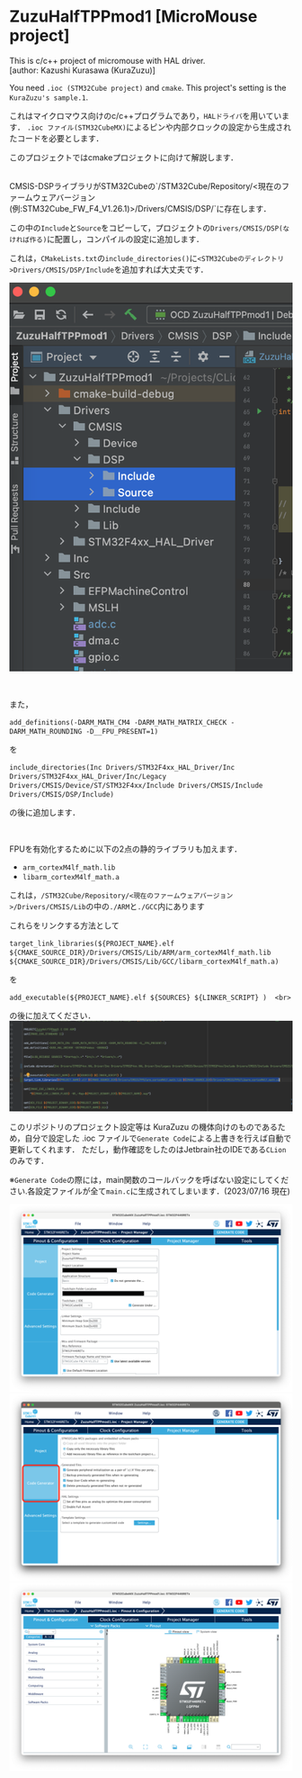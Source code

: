 # ZuzuHalfTPPmod1 [MicroMouse project]

This is c/c++ project of micromouse with HAL driver. <br>
[author: Kazushi Kurasawa (KuraZuzu)]

You need `.ioc (STM32Cube project)` and `cmake`.
This project's setting is the `KuraZuzu's sample.1`.

これはマイクロマウス向けのc/c++プログラムであり，`HALドライバ`を用いています．
`.ioc ファイル(STM32CubeMX)`によるピンや内部クロックの設定から生成されたコードを必要とします．

このプロジェクトではcmakeプロジェクトに向けて解説します．

<br>
CMSIS-DSPライブラリがSTM32Cubeの`<STM32Cubeのディレクトリ>/STM32Cube/Repository/<現在のファームウェアバージョン (例:STM32Cube_FW_F4_V1.26.1)>/Drivers/CMSIS/DSP/`に存在します．

この中の`Include`と`Source`をコピーして，プロジェクトの`Drivers/CMSIS/DSP(なければ作る)`に配置し，コンパイルの設定に追加します．

これは，`CMakeLists.txt`の`include_directories()`に`<STM32Cubeのディレクトリ>Drivers/CMSIS/DSP/Include`を追加すれば大丈夫です．

![instructions image](images/image_DirectoryStruct.png)

<br>

また，
```
add_definitions(-DARM_MATH_CM4 -DARM_MATH_MATRIX_CHECK -DARM_MATH_ROUNDING -D__FPU_PRESENT=1)
```
を
```
include_directories(Inc Drivers/STM32F4xx_HAL_Driver/Inc Drivers/STM32F4xx_HAL_Driver/Inc/Legacy Drivers/CMSIS/Device/ST/STM32F4xx/Include Drivers/CMSIS/Include Drivers/CMSIS/DSP/Include)
```

の後に追加します．

<br>

FPUを有効化するために以下の2点の静的ライブラリも加えます．
- `arm_cortexM4lf_math.lib`
- `libarm_cortexM4lf_math.a`

これは，`/STM32Cube/Repository/<現在のファームウェアバージョン>/Drivers/CMSIS/Lib`の中の`./ARM`と`./GCC`内にあります<br>


これらをリンクする方法として
<br>
```
target_link_libraries(${PROJECT_NAME}.elf ${CMAKE_SOURCE_DIR}/Drivers/CMSIS/Lib/ARM/arm_cortexM4lf_math.lib ${CMAKE_SOURCE_DIR}/Drivers/CMSIS/Lib/GCC/libarm_cortexM4lf_math.a)
```
を
```
add_executable(${PROJECT_NAME}.elf ${SOURCES} ${LINKER_SCRIPT} )  <br>
```
の後に加えてください．
![instructions image](images/image_For_FPUSetting.png)

このリポジトリのプロジェクト設定等は KuraZuzu の機体向けのものであるため，自分で設定した .ioc ファイルで`Generate Code`による上書きを行えば自動で更新してくれます．
ただし，動作確認をしたのはJetbrain社のIDEである`CLion`のみです．

※`Generate Code`の際には，main関数のコールバックを呼ばない設定にしてください.各設定ファイルが全て`main.c`に生成されてしまいます．(2023/07/16 現在)

![instructions image](images/image_GenerateCode_STM32CubeMX.png)
![instructions image](images/image_GenerateCodeSetting_STM32CubeMX.png)
![instructions image](images/image_SettingPins_STM32CubeMX.png)

